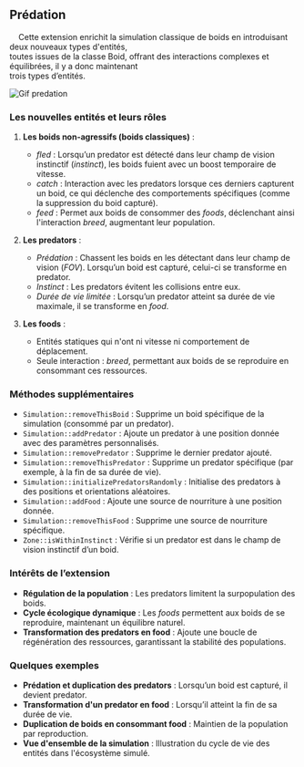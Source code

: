## **Prédation**
&nbsp;&nbsp;&nbsp;&nbsp;Cette extension enrichit la simulation classique de boids en introduisant deux nouveaux types
d'entités,  
toutes issues de la classe Boid, offrant des interactions complexes et équilibrées, il y a donc
maintenant  
trois types d’entités.

![Gif predation](https://github.com/user-attachments/assets/3881d621-200f-4d4a-a3fe-123c97a08535)

### **Les nouvelles entités et leurs rôles**

1. **Les boids non-agressifs (boids classiques)** :
   - *fled* : Lorsqu’un predator est détecté dans leur champ de vision instinctif (*instinct*), les boids fuient avec un boost temporaire de vitesse.
   - *catch* : Interaction avec les predators lorsque ces derniers capturent un boid, ce qui déclenche des comportements spécifiques (comme la suppression du boid capturé).
   - *feed* : Permet aux boids de consommer des *foods*, déclenchant ainsi l'interaction *breed*, augmentant leur population.

2. **Les predators** :
   - *Prédation* : Chassent les boids en les détectant dans leur champ de vision (*FOV*). Lorsqu’un boid est capturé, celui-ci se transforme en predator.
   - *Instinct* : Les predators évitent les collisions entre eux.
   - *Durée de vie limitée* : Lorsqu’un predator atteint sa durée de vie maximale, il se transforme en *food*.

3. **Les foods** :
   - Entités statiques qui n'ont ni vitesse ni comportement de déplacement.
   - Seule interaction : *breed*, permettant aux boids de se reproduire en consommant ces ressources.

### **Méthodes supplémentaires**

- `Simulation::removeThisBoid` : Supprime un boid spécifique de la simulation (consommé par un predator).
- `Simulation::addPredator` : Ajoute un predator à une position donnée avec des paramètres personnalisés.
- `Simulation::removePredator` : Supprime le dernier predator ajouté.
- `Simulation::removeThisPredator` : Supprime un predator spécifique (par exemple, à la fin de sa durée de vie).
- `Simulation::initializePredatorsRandomly` : Initialise des predators à des positions et orientations aléatoires.
- `Simulation::addFood` : Ajoute une source de nourriture à une position donnée.
- `Simulation::removeThisFood` : Supprime une source de nourriture spécifique.
- `Zone::isWithinInstinct` : Vérifie si un predator est dans le champ de vision instinctif d’un boid.

### **Intérêts de l’extension**

- **Régulation de la population** : Les predators limitent la surpopulation des boids.
- **Cycle écologique dynamique** : Les *foods* permettent aux boids de se reproduire, maintenant un équilibre naturel.
- **Transformation des predators en food** : Ajoute une boucle de régénération des ressources, garantissant la stabilité des populations.

### **Quelques exemples**

- **Prédation et duplication des predators** : Lorsqu’un boid est capturé, il devient predator.
- **Transformation d'un predator en food** : Lorsqu’il atteint la fin de sa durée de vie.
- **Duplication de boids en consommant food** : Maintien de la population par reproduction.
- **Vue d'ensemble de la simulation** : Illustration du cycle de vie des entités dans l'écosystème simulé.
